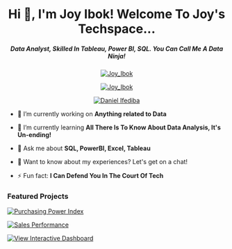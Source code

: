 <h1 align="center"> Hi 👋, I'm Joy Ibok! Welcome To Joy's Techspace...</h1>
<h5 align="center"> Data Analyst, Skilled In Tableau, Power BI, SQL. You Can Call Me A Data Ninja!</h5>


<p align="center"> <a href=" https://www.linkedin.com/in/joythetechsis"><img src="https://img.shields.io/badge/-Connect With Me-blue?logo=linkedin&style=for-the-badge" alt="Joy_Ibok" /></a> </p>
<p align="center"> <a href="https://twitter.com/joymanjii" target="blank"><img src="https://img.shields.io/badge/-Follow Me On Twitter!-white?logo=twitter&style=for-the-badge" alt="Joy_Ibok" /></a> </p>
<p align="center"> <a href="https://instagram.com/joythetechsis"><img src="https://img.shields.io/badge/-Follow Me On Instagram-white?logo=instagram&style=for-the-badge" alt="Daniel Ifediba" /></a> </p>



- 🔭 I’m currently working on **Anything related to Data**

- 🌱 I’m currently learning **All There Is To Know About Data Analysis, It's Un-ending!**

- 💬 Ask me about **SQL, PowerBI, Excel, Tableau**

- 📄 Want to know about my experiences? Let's get on a chat!

- ⚡ Fun fact: **I Can Defend You In The Court Of Tech**


<h3 align="left">Featured Projects</h3>
<p align="left"> <p>
<p align="left"> <a href="https://public.tableau.com/views/PurchasingPowerIndex-ImaginativeCo_/Dashboard1?:language=en-US&:display_count=n&:origin=viz_share_link"><img src="https://img.shields.io/badge/-Purchasing_Power_Index-black?logo=tableau&style=for-the-badge" alt="Purchasing Power Index"/></a>


<p align="left"> <a href="https://github.com/Joys-techspace/Preliminary-Portfolio"><img src="https://img.shields.io/badge/-Sales_Performance-black?logo=github&style=for-the-badge" alt="Sales Performance"/></a>


 <p align="left"> <a href="https://app.powerbi.com/links/pX4W9KecCH?ctid=85bcb713-dd68-4340-bab2-256c7eefa737&pbi_source=linkShare"><img src="https://img.shields.io/badge/-View_Interactive_Dashboard-black?logo=powerbi&style=for-the-badge" alt="View Interactive Dashboard"/></a>

